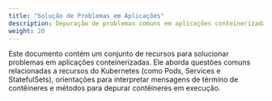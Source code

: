 ```yaml
---
title: "Solução de Problemas em Aplicações"
description: Depuração de problemas comuns em aplicações conteinerizadas.
weight: 20
---
```


Este documento contém um conjunto de recursos para solucionar problemas em aplicações conteinerizadas. Ele aborda questões comuns relacionadas a recursos do Kubernetes (como Pods, Services e StatefulSets), orientações para interpretar mensagens de término de contêineres e métodos para depurar contêineres em execução.